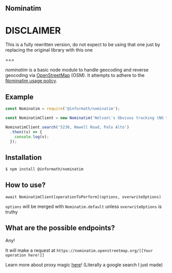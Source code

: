 ## Nominatim

# DISCLAIMER

This is a fully rewritten version, do not expect to be using that one just by replacing the original library with this one

===

_nominatim_ is a basic node module to handle geocoding and reverse geocoding via [OpenStreetMap](http://openstreetmap.org/) (OSM). It attempts to adhere to the [Nominatim usage policy](http://wiki.openstreetmap.org/wiki/Nominatim_usage_policy).

## Example

```js
const Nominatim = require('@informath/nominatim');

const NominatimClient = new Nominatim('Nelson\'s Obvious tracking (NO tracking) <nelson.bighetti@hooli.xyz>');

NominatimClient.search('5230, Newell Road, Palo Alto')
  .then((v) => {
    console.log(v);
  });
```

## Installation

```bash
$ npm install @informath/nominatim
```

## How to use?

`await NominatimClient[operationToPerform](options, overwriteOptions)`

`options` will be merged with `Nominatim.default` unless `overwriteOptions` is truthy

## What are the possible endpoints?

Any!

It will make a request at `https://nominatim.openstreetmap.org/[[Your operation here!]]`

Learn more about proxy magic [here](https://medium.com/@alonronin/magic-methods-in-javascript-meet-proxy-65e6305f4d3e)! (Literally a google search I just made)
